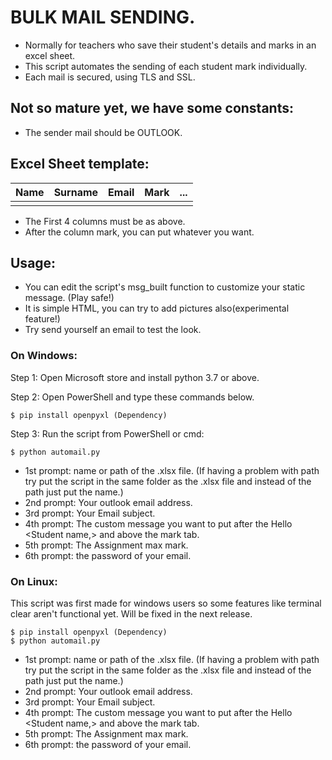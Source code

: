 # BULK MAIL SENDING.

- Normally for teachers who save their student's details and marks in an excel sheet.
- This script automates the sending of each student mark individually.
- Each mail is secured, using TLS and SSL.

## Not so mature yet, we have some constants: 
- The sender mail should be OUTLOOK.


## Excel Sheet template:
| Name | Surname | Email | Mark | \.\.\. |
|------|---------|-------|------|--------|
|      |         |       |      |        |
- The First 4 columns must be as above.
- After the column mark, you can put whatever you want.

## Usage:

- You can edit the script's msg_built function to customize your static message. (Play safe!)
- It is simple HTML, you can try to add pictures also(experimental feature!)
- Try send yourself an email to test the look.

### On Windows:
Step 1: Open Microsoft store and install python 3.7 or above.

Step 2: Open PowerShell and type these commands below.
```commandline
$ pip install openpyxl (Dependency)
```
Step 3: Run the script from PowerShell or cmd:
```commandline
$ python automail.py
```
- 1st prompt: name or path of the .xlsx file. 
(If having a problem with path try put the script in the same folder as the .xlsx file and instead of the path just put the name.)
- 2nd prompt: Your outlook email address.
- 3rd prompt: Your Email subject.
- 4th prompt: The custom message you want to put after the Hello <Student name,> and above the mark tab.
- 5th prompt: The Assignment max mark.
- 6th prompt: the password of your email.

### On Linux:
This script was first made for windows users so some features like terminal clear aren't functional yet.
Will be fixed in the next release.
```commandline
$ pip install openpyxl (Dependency)
$ python automail.py
```
- 1st prompt: name or path of the .xlsx file. 
(If having a problem with path try put the script in the same folder as the .xlsx file and instead of the path just put the name.)
- 2nd prompt: Your outlook email address.
- 3rd prompt: Your Email subject.
- 4th prompt: The custom message you want to put after the Hello <Student name,> and above the mark tab.
- 5th prompt: The Assignment max mark.
- 6th prompt: the password of your email.
 